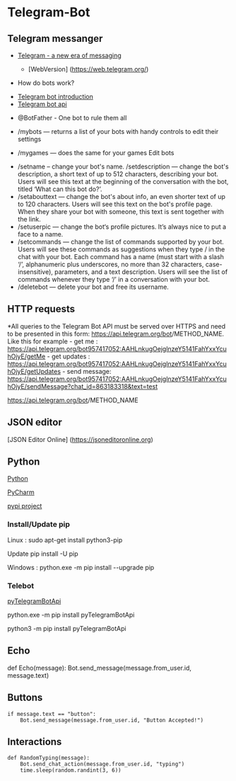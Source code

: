 # Telegram-Bot

## Telegram messanger
* [Telegram - a new era of messaging](https://telegram.org/ "Telegram's official page")
    - [WebVersion] (https://web.telegram.org/)

* How do bots work?
- [Telegram bot introduction](https://core.telegram.org/bots)
- [Telegram bot api](https://core.telegram.org/bots/api)

* @BotFather - One bot to rule them all


- /mybots — returns a list of your bots with handy controls to edit their settings

- /mygames — does the same for your games
Edit bots

+ /setname – change your bot's name.
/setdescription — change the bot's description, a short text of up to 512 characters, describing your bot. Users will see this text at the beginning of the conversation with the bot, titled ‘What can this bot do?’.
+ /setabouttext — change the bot's about info, an even shorter text of up to 120 characters. Users will see this text on the bot's profile page. When they share your bot with someone, this text is sent together with the link.
+ /setuserpic — change the bot‘s profile pictures. It’s always nice to put a face to a name.
+ /setcommands — change the list of commands supported by your bot. Users will see these commands as suggestions when they type / in the chat with your bot. Each command has a name (must start with a slash ‘/’, alphanumeric plus underscores, no more than 32 characters, case-insensitive), parameters, and a text description. Users will see the list of commands whenever they type ‘/’ in a conversation with your bot.
+ /deletebot — delete your bot and free its username.

## HTTP requests


*All queries to the Telegram Bot API must be served over HTTPS and need to be presented in this form: https://api.telegram.org/bot<token>/METHOD_NAME. Like this for example
    - get me : https://api.telegram.org/bot957417052:AAHLnkugOejglnzeY5141FahYxxYcuhOjyE/getMe
    - get updates : https://api.telegram.org/bot957417052:AAHLnkugOejglnzeY5141FahYxxYcuhOjyE/getUpdates
    - send message: https://api.telegram.org/bot957417052:AAHLnkugOejglnzeY5141FahYxxYcuhOjyE/sendMessage?chat_id=863183318&text=test


https://api.telegram.org/bot<token>/METHOD_NAME

## JSON editor

[JSON Editor Online] (https://jsoneditoronline.org)

## Python

[Python](https://www.python.org/)

[PyCharm](https://www.jetbrains.com/pycharm/)

[pypi project](https://pypi.org/project/pip/)

### Install/Update pip

Linux : sudo apt-get install python3-pip

Update pip install -U pip

﻿Windows : python.exe -m pip install --upgrade pip

### Telebot

[pyTelegramBotApi](https://github.com/eternnoir/pyTelegramBotAPI)

﻿python.exe -m pip install pyTelegramBotApi

python3 -m pip install pyTelegramBotApi


## Echo
def Echo(message):
    Bot.send_message(message.from_user.id, message.text)

## Buttons
    if message.text == "button":
        Bot.send_message(message.from_user.id, "Button Accepted!")

## Interactions
    def RandomTyping(message):
        Bot.send_chat_action(message.from_user.id, "typing")
        time.sleep(random.randint(3, 6))

